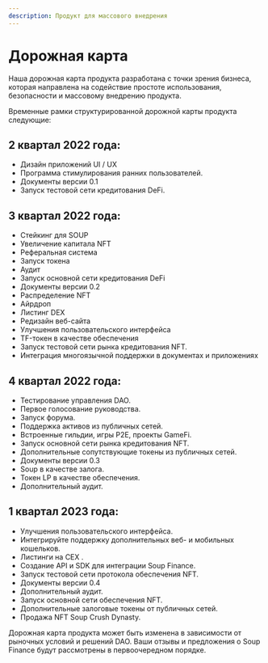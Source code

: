 ```yaml
---
description: Продукт для массового внедрения
---
```


# Дорожная карта

Наша дорожная карта продукта разработана с точки зрения бизнеса, которая направлена на содействие простоте использования, безопасности и массовому внедрению продукта.

Временные рамки структурированной дорожной карты продукта следующие:

## 2 квартал 2022 года:

* Дизайн приложений UI / UX
* Программа стимулирования ранних пользователей.
* Документы версии 0.1
* Запуск тестовой сети кредитования DeFi.

## 3 квартал 2022 года:

* Стейкинг для SOUP
* Увеличение капитала NFT
* Реферальная система
* Запуск токена
* Аудит
* Запуск основной сети кредитования DeFi
* Документы версии 0.2
* Распределение NFT
* Айрдроп
* Листинг DEX
* Редизайн веб-сайта
* Улучшения пользовательского интерфейса
* TF-токен в качестве обеспечения
* Запуск тестовой сети рынка кредитования NFT.
* Интеграция многоязычной поддержки в документах и приложениях

## 4 квартал 2022 года:

* Тестирование управления DAO.
* Первое голосование руководства.
* Запуск форума.
* Поддержка активов из публичных сетей.
* Встроенные гильдии, игры P2E, проекты GameFi.
* Запуск основной сети рынка кредитования NFT.
* Дополнительные сопутствующие токены из публичных сетей.
* Документы версии 0.3
* Soup в качестве залога.
* Токен LP в качестве обеспечения.
* Дополнительный аудит.

## 1 квартал 2023 года:

* Улучшения пользовательского интерфейса.
* Интегрируйте поддержку дополнительных веб- и мобильных кошельков.
* Листинги на CEX .
* Создание API и SDK для интеграции Soup Finance.
* Запуск тестовой сети протокола обеспечения NFT.
* Документы версии 0.4
* Дополнительный аудит.
* Запуск основной сети обеспечения NFT.
* Дополнительные залоговые токены от публичных сетей.
* Продажа NFT Soup Crush Dynasty.

Дорожная карта продукта может быть изменена в зависимости от рыночных условий и решений DAO. Ваши отзывы и предложения о Soup Finance будут рассмотрены в первоочередном порядке.
